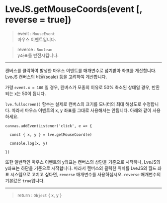 # LveJS.getMouseCoords(event [, reverse = true])

> event : `MouseEvent`  
  마우스 이벤트입니다.

> reverse : `Boolean`  
  y좌표를 반전시킵니다.

---

캔버스를 클릭하여 발생한 마우스 이벤트를 매개변수로 넘겨받아 좌표를 계산합니다.  
LveJS 캔버스의 비율(scale) 등을 고려하여 계산합니다. 

가령 `event.x = 100` 일 경우, 캔버스가 모종의 이유로 50% 축소된 상태일 경우, 반환되는 x는 50이 됩니다.

`lve.fullscreen()` 함수는 실제로 캔버스의 크기를 모니터의 최대 해상도로 수정합니다. 따라서 마우스 이벤트의 x, y 좌표를 그대로 사용해서는 안됩니다. 아래와 같이 사용하세요.

```
canvas.addEventListener('click', e => {

  const { x, y } = lve.getMouseCoord(e)

  console.log(x, y)

})
```

또한 일반적인 마우스 이벤트의 y좌표는 캔버스의 상단을 기준으로 시작하나, LveJS의 y좌표는 하단을 기준으로 시작합니다. 따라서 캔버스의 클릭한 위치를 LveJS의 월드 좌표 시스템으로 고치고 싶다면, `reverse` 매개변수를 사용하십시오. `reverse` 매개변수의 기본값은 `true`입니다.

---

> return : `Object` { x, y }